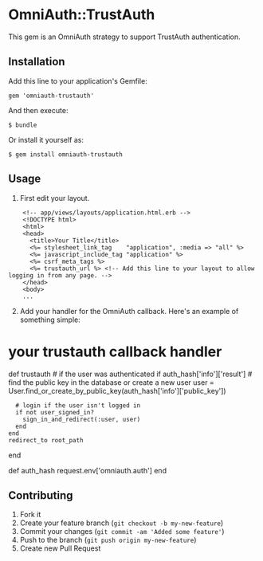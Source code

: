 # OmniAuth::TrustAuth

This gem is an OmniAuth strategy to support TrustAuth authentication.

## Installation

Add this line to your application's Gemfile:

    gem 'omniauth-trustauth'

And then execute:

    $ bundle

Or install it yourself as:

    $ gem install omniauth-trustauth

## Usage

1. First edit your layout.

```erb
    <!-- app/views/layouts/application.html.erb -->
    <!DOCTYPE html>
    <html>
    <head>
      <title>Your Title</title>
      <%= stylesheet_link_tag    "application", :media => "all" %>
      <%= javascript_include_tag "application" %>
      <%= csrf_meta_tags %>
      <%= trustauth_url %> <!-- Add this line to your layout to allow logging in from any page. -->
    </head>
    <body>
    ...
```

2. Add your handler for the OmniAuth callback. Here's an example of
   something simple:

  # your trustauth callback handler
  def trustauth
    # if the user was authenticated
    if auth_hash['info']['result']
      # find the public key in the database or create a new user
      user = User.find_or_create_by_public_key(auth_hash['info']['public_key'])

      # login if the user isn't logged in
      if not user_signed_in?
        sign_in_and_redirect(:user, user)
      end
    end
    redirect_to root_path
  end

  def auth_hash
    request.env['omniauth.auth']
  end

## Contributing

1. Fork it
2. Create your feature branch (`git checkout -b my-new-feature`)
3. Commit your changes (`git commit -am 'Added some feature'`)
4. Push to the branch (`git push origin my-new-feature`)
5. Create new Pull Request

